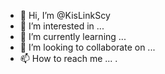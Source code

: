 - 👋 Hi, I’m @KisLinkScy
- 👀 I’m interested in ...
- 🌱 I’m currently learning ...
- 💞️ I’m looking to collaborate on ...
- 📫 How to reach me ...
.
<!---
KisLinkScy/KisLinkScy is a ✨ special ✨ repository because its `README.md` (this file) appears on your GitHub profile.
You can click the Preview link to take a look at your changes.
--->
